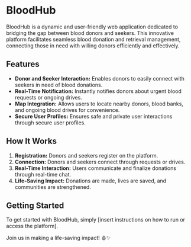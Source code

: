 # BloodHub

BloodHub is a dynamic and user-friendly web application dedicated to bridging the gap between blood donors and seekers. This innovative platform facilitates seamless blood donation and retrieval management, connecting those in need with willing donors efficiently and effectively.

## Features

- **Donor and Seeker Interaction:** Enables donors to easily connect with seekers in need of blood donations.
- **Real-Time Notification:** Instantly notifies donors about urgent blood requests or ongoing drives.
- **Map Integration:** Allows users to locate nearby donors, blood banks, and ongoing blood drives for convenience.
- **Secure User Profiles:** Ensures safe and private user interactions through secure user profiles.

## How It Works

1. **Registration:** Donors and seekers register on the platform.
2. **Connection:** Donors and seekers connect through requests or drives.
3. **Real-Time Interaction:** Users communicate and finalize donations through real-time chat.
4. **Life-Saving Impact:** Donations are made, lives are saved, and communities are strengthened.

## Getting Started

To get started with BloodHub, simply [insert instructions on how to run or access the platform].

Join us in making a life-saving impact! 🩸✨
